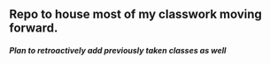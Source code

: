 ## Repo to house most of my classwork moving forward.


##### Plan to retroactively add previously taken classes as well
